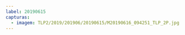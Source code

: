 ```yaml
---
label: 20190615
capturas:
  - imagem: TLP2/2019/201906/20190615/M20190616_094251_TLP_2P.jpg
---
```

